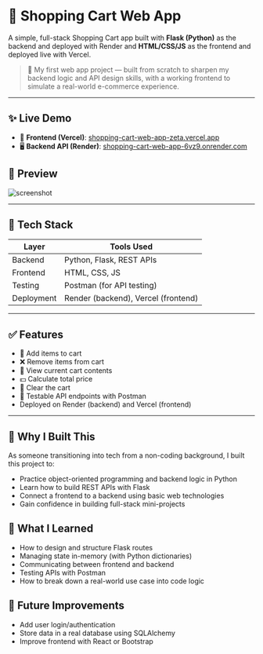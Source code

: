 # 🛒 Shopping Cart Web App

A simple, full-stack Shopping Cart app built with **Flask (Python)** as the backend and deployed with Render and **HTML/CSS/JS** as the frontend and deployed live with Vercel.

> 🚀 My first web app project — built from scratch to sharpen my backend logic and API design skills, with a working frontend to simulate a real-world e-commerce experience.

---
## ✨ Live Demo

- 🔗 **Frontend (Vercel)**: [shopping-cart-web-app-zeta.vercel.app](https://shopping-cart-web-app-zeta.vercel.app)
- 🖥️ **Backend API (Render)**: [shopping-cart-web-app-6vz9.onrender.com](https://shopping-cart-web-app-6vz9.onrender.com)


## 📸 Preview

![screenshot](https://private-user-images.githubusercontent.com/172398841/467025824-2e24ccf7-cb11-453b-be26-db188ca5977b.png?jwt=eyJhbGciOiJIUzI1NiIsInR5cCI6IkpXVCJ9.eyJpc3MiOiJnaXRodWIuY29tIiwiYXVkIjoicmF3LmdpdGh1YnVzZXJjb250ZW50LmNvbSIsImtleSI6ImtleTUiLCJleHAiOjE3NTI2NzExNzMsIm5iZiI6MTc1MjY3MDg3MywicGF0aCI6Ii8xNzIzOTg4NDEvNDY3MDI1ODI0LTJlMjRjY2Y3LWNiMTEtNDUzYi1iZTI2LWRiMTg4Y2E1OTc3Yi5wbmc_WC1BbXotQWxnb3JpdGhtPUFXUzQtSE1BQy1TSEEyNTYmWC1BbXotQ3JlZGVudGlhbD1BS0lBVkNPRFlMU0E1M1BRSzRaQSUyRjIwMjUwNzE2JTJGdXMtZWFzdC0xJTJGczMlMkZhd3M0X3JlcXVlc3QmWC1BbXotRGF0ZT0yMDI1MDcxNlQxMzAxMTNaJlgtQW16LUV4cGlyZXM9MzAwJlgtQW16LVNpZ25hdHVyZT00M2UwNWJjOTBjZjc1YjAxZWZkNGM5NDEwNDFjZTdhMGQyYTcxZGY3MmZhYTZiZWZiZDJhNjZhNDQ1MDg4OGY4JlgtQW16LVNpZ25lZEhlYWRlcnM9aG9zdCJ9.3H4C4Rs2Hwn-42XWg4l0ba8G3ggxq23-nehkc5_FpIY)

---

## 🧰 Tech Stack

| Layer     | Tools Used         |
|-----------|--------------------|
| Backend   | Python, Flask, REST APIs |
| Frontend  | HTML, CSS, JS |
| Testing   | Postman (for API testing) |
| Deployment  | Render (backend), Vercel (frontend) |

---

## ✅ Features

- 🔄 Add items to cart
- ❌ Remove items from cart
- 👀 View current cart contents
- 💵 Calculate total price
- 🧹 Clear the cart
- 🧪 Testable API endpoints with Postman
- Deployed on Render (backend) and Vercel (frontend)

---

## 🙌 Why I Built This
As someone transitioning into tech from a non-coding background, I built this project to:
- Practice object-oriented programming and backend logic in Python
- Learn how to build REST APIs with Flask
- Connect a frontend to a backend using basic web technologies
- Gain confidence in building full-stack mini-projects


## 🧠 What I Learned
- How to design and structure Flask routes
- Managing state in-memory (with Python dictionaries)
- Communicating between frontend and backend
- Testing APIs with Postman
- How to break down a real-world use case into code logic


## 📌 Future Improvements
- Add user login/authentication
- Store data in a real database using SQLAlchemy
- Improve frontend with React or Bootstrap
